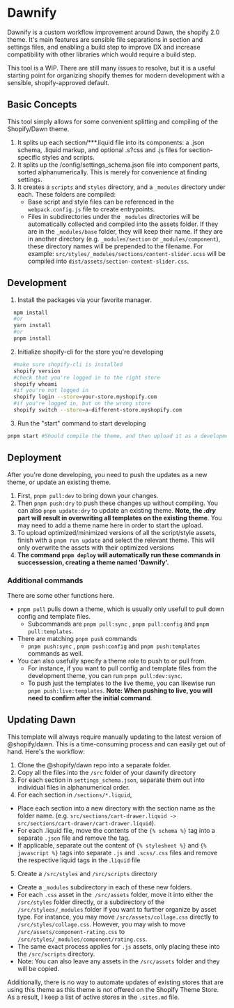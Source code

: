 # Dawnify
Dawnify is a custom workflow improvement around Dawn, the shopify 2.0 theme. It's main features are sensible file separations in section and settings files, and enabling a build step to improve DX and increase compatibility with other libraries which would require a build step.

This tool is a WIP. There are still many issues to resolve, but it is a useful starting point for organizing shopify themes for modern development with a sensible, shopify-approved default.

## Basic Concepts
This tool simply allows for some convenient splitting and compiling of the Shopify/Dawn theme.
1. It splits up each section/***.liquid file into its components: a .json schema, .liquid markup, and optional .s?css and .js files for section-specific styles and scripts.
2. It splits up the /config/settings_schema.json file into component parts, sorted alphanumerically. This is merely for convenience at finding settings.
3. It creates a `scripts` and `styles` directory, and a `_modules` directory under each. These folders are compiled:
    - Base script and style files can be referenced in the `webpack.config.js` file to create entrypoints.
    - Files in subdirectories under the `_modules` directories will be automatically collected and compiled into the assets folder. If they are in the `_modules/base` folder, they will keep their name. If they are in another directory (e.g. `_modules/section` or `_modules/component`), these directory names will be prepended to the filename. For example: `src/styles/_modules/sections/content-slider.scss` will be compiled into `dist/assets/section-content-slider.css`.
## Development

1. Install the packages via your favorite manager.
````sh
  npm install
  #or
  yarn install
  #or
  pnpm install
````

2. Initialize shopify-cli for the store you're developing
````sh
  #make sure shopify-cli is installed
  shopify version
  #check that you're logged in to the right store
  shopify whoami
  #if you're not logged in
  shopify login --store=your-store.myshopify.com
  #if you're logged in, but on the wrong store
  shopify switch --store=a-different-store.myshopify.com
````

3. Run the "start" command to start developing
`````sh
pnpm start #Should compile the theme, and then upload it as a development theme to shopify
`````
## Deployment
After you're done developing, you need to push the updates as a new theme, or update an existing theme.
1. First, `pnpm pull:dev` to bring down your changes.
2. Then `pnpm push:dry` to push these changes up without compiling. You can also `pnpm update:dry` to update an existing theme. **Note, the *:dry* part will result in overwriting all templates on the existing theme**. You may need to add a theme name here in order to start the upload.
3. To upload optimized/minimized versions of all the script/style assets, finish with a `pnpm run update` and select the relevant theme. This will only overwrite the assets with their optimized versions
4. **The command `pnpm deploy` will automatically run these commands in successession, creating a theme named 'Dawnify'.**

### Additional commands

There are some other functions here.
- `pnpm pull` pulls down a theme, which is usually only usefull to pull down config and template files.
  - Subcommands are `pnpm pull:sync` , `pnpm pull:config` and `pnpm pull:templates`.
- There are matching `pnpm push` commands
  - `pnpm push:sync` , `pnpm push:config` and `pnpm push:templates` commands as well.
- You can also usefully specify a theme role to push to or pull from.
  - For instance, if you want to pull config and template files from the development theme, you can run `pnpm pull:dev:sync`.
  - To push just the templates to the live theme, you can likewise run `pnpm push:live:templates`. **Note: When pushing to live, you will need to confirm after the initial command**.

## Updating Dawn
This template will always require manually updating to the latest version of @shopify/dawn. This is a time-consuming process and can easily get out of hand. Here's the workflow:

1. Clone the @shopify/dawn repo into a separate folder.
2. Copy all the files into the `/src` folder of your dawnify directory
3. For each section in `settings_schema.json`, separate them out into individual files in alphanumerical order.
4. For each section in `/sections/*.liquid`,
- Place each section into a new directory with the section name as the folder name. (e.g.  `src/sections/cart-drawer.liquid -> src/sections/cart-drawer/cart-drawer.liquid`).
- For each .liquid file, move the contents of the `{% schema %}` tag into a separate `.json` file and remove the tag.
- If applicable, separate out the content of `{% stylesheet %}` and `{% javascript %}` tags into separate `.js` and `.scss/.css` files and remove the respective liquid tags in the .`liquid` file
5. Create a `/src/styles` and `/src/scripts` directory
- Create a `_modules` subdirectory in each of these new folders.
- For each `.css` asset in the` /src/assets` folder, move it into either the `/src/styles` folder directly, or a subdirectory of the `/src/stylees/_modules` folder if you want to further organize by asset type. For instance, you may move `/src/assets/collage.css` directly to `/src/styles/collage.css`. However, you may wish to move `/src/assets/component-rating.css` to `/src/styles/_modules/component/rating.css`.
- The same exact process applies for `.js` assets, only placing these into the `/src/scripts` directory.
- Note: You can also leave any assets in the `/src/assets` folder and they will be copied.

Additionally, there is no way to automate updates of existing stores that are using this theme as this theme is not offered on the Shopify Theme Store. As a result, I keep a list of active stores in the `.sites.md` file.